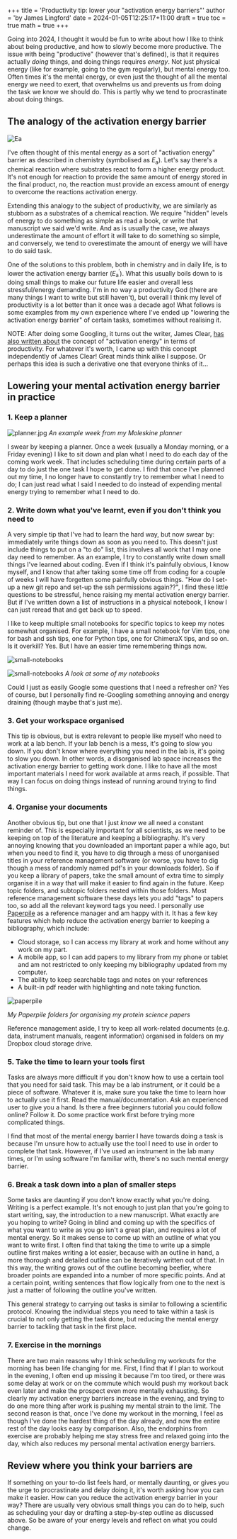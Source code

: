 +++
title = 'Productivity tip: lower your "activation energy barriers"'
author = 'by James Lingford'
date = 2024-01-05T12:25:17+11:00
draft = true
toc = true
math = true
+++

Going into 2024, I thought it would be fun to write about how I like to think about being productive, and how to slowly become more productive.
The issue with being "productive" (however that's defined), is that it requires actually *doing* things, and doing things requires *energy*.
Not just physical energy (like for example, going to the gym regularly), but mental energy too.
Often times it's the mental energy, or even just the thought of all the mental energy we need to exert, that overwhelms us and prevents us from doing the task we know we should do.
This is partly why we tend to procrastinate about doing things. 

## The analogy of the activation energy barrier

![Ea](/images/productivity/Ea.jpg)

I've often thought of this mental energy as a sort of "activation energy" barrier as described in chemistry (symbolised as *E*<sub>a</sub>).
Let's say there's a chemical reaction where substrates react to form a higher energy product.
It's not enough for reaction to provide the same amount of energy stored in the final product, no,
the reaction must provide an excess amount of energy to overcome the reactions activation energy.

Extending this analogy to the subject of productivity, we are similarly as stubborn as a substrates of a chemical reaction.
We require "hidden" levels of energy to do something as simple as read a book, or write that manuscript we said we'd write.
And as is usually the case, we always underestimate the amount of effort it will take to do something so simple, and conversely,
we tend to overestimate the amount of energy we will have to do said task.

One of the solutions to this problem, both in chemistry and in daily life, is to lower the activation energy barrier (*E*<sub>a</sub><sup>$\prime$</sup>).
What this usually boils down to is doing small things to make our future life easier and overall less stressful/energy demanding.
I'm in no way a productivity God (there are many things I want to write but still haven't),
but overall I think my level of productivity is a lot better than it once was a decade ago!
What follows is some examples from my own experience where I've ended up "lowering the activation energy barrier" of certain tasks,
sometimes without realising it.

NOTE: After doing some Googling, it turns out the writer, James Clear, [has also written about](https://jamesclear.com/chemistry-habits) the concept of "activation energy" in terms of productivity. For whatever it's worth, I came up with this concept independently of James Clear! Great minds think alike I suppose. Or perhaps this idea is such a derivative one that everyone thinks of it...

## Lowering your mental activation energy barrier in practice

### 1. Keep a planner

![planner.jpg](/images/productivity/planner.jpg)
*An example week from my Moleskine planner*

I swear by keeping a planner. Once a week (usually a Monday morning, or a Friday evening) I like to sit down and plan what I need to do each day of the coming work week. 
That includes scheduling time during certain parts of a day to do just the one task I hope to get done.
I find that once I've planned out my time, I no longer have to constantly try to remember what I need to do;
I can just read what I said I needed to do instead of expending mental energy trying to remember what I need to do.

### 2. Write down what you've learnt, even if you don't think you need to

A very simple tip that I've had to learn the hard way, but now swear by: immediately write things down as soon as you need to.
This doesn't just include things to put on a "to do" list, this involves all work that I may one day need to remember.
As an example, I try to constantly write down small things I've learned about coding. 
Even if I think it's painfully obvious, I know myself, and I know that after taking some time off from coding for a couple of weeks I will have forgetten some painfully obvious things.
"How do I set-up a new git repo and set-up the ssh permissions again??", 
I find these little questions to be stressful, hence raising my mental activation energy barrier.
But if I've written down a list of instructions in a physical notebook, I know I can just reread that and get back up to speed.

I like to keep multiple small notebooks for specific topics to keep my notes somewhat organised.
For example, I have a small notebook for Vim tips, one for bash and ssh tips, one for Python tips, one for ChimeraX tips, and so on.
Is it overkill? Yes.
But I have an easier time remembering things now.

![small-notebooks](/images/productivity/small-notebooks.jpg)

![small-notebooks](/images/productivity/small-notebooks2.jpg)
*A look at some of my notebooks*

Could I just as easily Google some questions that I need a refresher on?
Yes of course, but I personally find re-Googling something annoying and energy draining (though maybe that's just me).

### 3. Get your workspace organised

This tip is obvious, but is extra relevant to people like myself who need to work at a lab bench.
If your lab bench is a mess, it's going to slow you down.
If you don't know where everything you need in the lab is, it's going to slow you down.
In other words, a disorganised lab space increases the activation energy barrier to getting work done.
I like to have all the most important materials I need for work available at arms reach, if possible.
That way I can focus on doing things instead of running around trying to find things.

### 4. Organise your documents

Another obvious tip, but one that I just *know* we all need a constant reminder of.
This is especially important for all scientists, as we need to be keeping on top of the literature and keeping a bibliography.
It's very annoying knowing that you downloaded an important paper a while ago,
but when you need to find it, you have to dig through a mess of unorganised titles in your reference management software
(or worse, you have to dig though a mess of randomly named pdf's in your downloads folder).
So if you keep a library of papers, take the small amount of extra time to simply organise it in a way that will make it easier to find again in the future.
Keep topic folders, and subtopic folders nested within those folders. 
Most reference management software these days lets you add "tags" to papers too, so add all the relevant keyword tags you need.
I personally use [Paperpile](https://paperpile.com/) as a reference manager and am happy with it.
It has a few key features which help reduce the activation energy barrier to keeping a bibliography, which include:

* Cloud storage, so I can access my library at work and home without any work on my part.
* A mobile app, so I can add papers to my library from my phone or tablet and am not restricted to only keeping my bibliography updated from my computer.
* The ability to keep searchable tags and notes on your references
* A built-in pdf reader with highlighting and note taking function.

![paperpile](/images/productivity/paperpile.jpg)

*My Paperpile folders for organising my protein science papers*

Reference management aside, I try to keep all work-related documents (e.g. data, instrument manuals, reagent information)
organised in folders on my Dropbox cloud storage drive.

### 5. Take the time to learn your tools first

Tasks are always more difficult if you don't know how to use a certain tool that you need for said task.
This may be a lab instrument, or it could be a piece of software.
Whatever it is, make sure you take the time to learn how to actually use it first.
Read the manual/documentation.
Ask an experienced user to give you a hand.
Is there a free beginners tutorial you could follow online? Follow it.
Do some practice work first before trying more complicated things.

I find that most of the mental energy barrier I have towards doing a task is because I'm unsure how to actually use the tool I need to use in order to complete that task.
However, if I've used an instrument in the lab many times, or I'm using software I'm familiar with, there's no such mental energy barrier.

### 6. Break a task down into a plan of smaller steps

Some tasks are daunting if you don't know exactly what you're doing.
Writing is a perfect example.
It's not enough to just plan that you're going to start writing, say, the introduction to a new manuscript.
What exactly are you hoping to write?
Going in blind and coming up with the specifics of what you want to write as you go isn't a great plan, 
and requires a lot of mental energy.
So it makes sense to come up with an outline of what you want to write first.
I often find that taking the time to write up a simple outline first makes writing a lot easier,
because with an outline in hand, a more thorough and detailed outline can be iteratively written out of that.
In this way, the writing grows out of the outline becoming beefier, where broader points are expanded into a number of more specific points.
And at a certain point, writing sentences that flow logically from one to the next is just a matter of following the outline you've written.

This general strategy to carrying out tasks is similar to following a scientific protocol.
Knowing the individual steps you need to take within a task is crucial to not only getting the task done,
but reducing the mental energy barrier to tackling that task in the first place.

### 7. Exercise in the mornings

There are two main reasons why I think scheduling my workouts for the morning has been life changing for me.
First, I find that if I plan to workout in the evening, I often end up missing it because I'm too tired,
or there was some delay at work or on the commute which would push my workout back even later and make the prospect even more mentally exhausting.
So clearly my activation energy barriers increase in the evening, and trying to do one more thing after work is pushing my mental strain to the limit.
The second reason is that, once I've done my workout in the morning, I feel as though I've done the hardest thing of the day already,
and now the entire rest of the day looks easy by comparison.
Also, the endorphins from exercise are probably helping me stay stress free and relaxed going into the day,
which also reduces my personal mental activation energy barriers.

## Review where you think your barriers are

If something on your to-do list feels hard, or mentally daunting, or gives you the urge to procrastinate and delay doing it,
it's worth asking how you can make it easier.
How can you reduce the activation energy barrier in your way?
There are usually very obvious small things you can do to help, such as scheduling your day or drafting a step-by-step outline as discussed above.
So be aware of your energy levels and reflect on what you could change.


